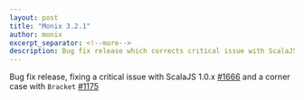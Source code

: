```yaml
---
layout: post
title: "Monix 3.2.1"
author: monix
excerpt_separator: <!--more-->
description: Bug fix release which corrects critical issue with ScalaJS 1.0.x
---
```


Bug fix release, fixing a critical issue with ScalaJS 1.0.x [#1666](https://github.com/monix/monix/issues/1166) and a corner case with `Bracket` [#1175](https://github.com/monix/monix/pull/1175)
